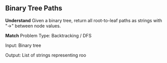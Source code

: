 ##  Binary Tree Paths
**Understand**
Given a binary tree, return all root-to-leaf paths as strings with "->" between node values.

**Match**
Problem Type: Backtracking / DFS

Input: Binary tree

Output: List of strings representing roo